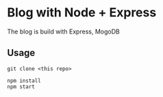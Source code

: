 # Blog with Node + Express

The blog is build with Express, MogoDB

## Usage
```
git clone <this repo>

npm install
npm start
```
